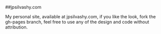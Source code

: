 ##jpsilvashy.com

My personal site, available at jpsilvashy.com, if you like the look, fork the gh-pages branch, feel free to use any of the design and code without attribution.